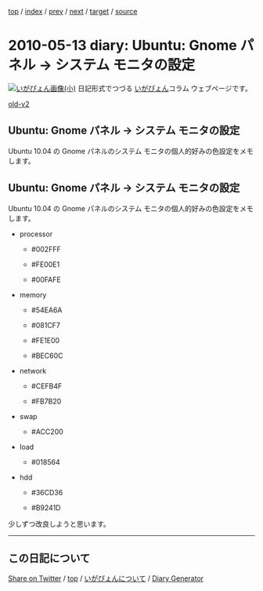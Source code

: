 [top](../index.html) 
 / [index](index.html) 
 / [prev](ig100509.html) 
 / [next](ig100517.html) 
 / [target](https://igapyon.github.io/diary/2010/ig100513.html) 
 / [source](https://github.com/igapyon/diary/blob/gh-pages/2010/ig100513.html.src.md) 

2010-05-13 diary: Ubuntu: Gnome パネル -> システム モニタの設定
=====================================================================================================
[![いがぴょん画像(小)](https://igapyon.github.io/diary/images/iga200306s.jpg "いがぴょん")](https://igapyon.github.io/diary/memo/memoigapyon.html) 日記形式でつづる [いがぴょん](https://igapyon.github.io/diary/memo/memoigapyon.html)コラム ウェブページです。

[old-v2](ig100513-orig.html)

## Ubuntu: Gnome パネル -> システム モニタの設定

Ubuntu 10.04 の Gnome パネルのシステム モニタの個人的好みの色設定をメモします。


## Ubuntu: Gnome パネル -> システム モニタの設定

Ubuntu 10.04 の Gnome パネルのシステム モニタの個人的好みの色設定をメモします。

* processor
  
  * #002FFF
    
  * #FE00E1
    
  * #00FAFE
  

  
* memory
  
  * #54EA6A
    
  * #081CF7
    
  * #FE1E00
    
  * #BEC60C
  

  
* network
  
  * #CEFB4F
    
  * #FB7B20
  

  
* swap
  
  * #ACC200
  

  
* load
  
  * #018564
  

  
* hdd
  
  * #36CD36
    
  * #B9241D
  

少しずつ改良しようと思います。


----------------------------------------------------------------------------------------------------

## この日記について

[Share on Twitter](https://twitter.com/intent/tweet?hashtags=igapyon%2Cdiary%2C%E3%81%84%E3%81%8C%E3%81%B4%E3%82%87%E3%82%93&text=Ubuntu%3A+Gnome+%E3%83%91%E3%83%8D%E3%83%AB+-%3E+%E3%82%B7%E3%82%B9%E3%83%86%E3%83%A0+%E3%83%A2%E3%83%8B%E3%82%BF%E3%81%AE%E8%A8%AD%E5%AE%9A&url=https%3A%2F%2Figapyon.github.io%2Fdiary%2F2010%2Fig100513.html) / [top](../index.html) / [いがぴょんについて](https://igapyon.github.io/diary/memo/memoigapyon.html) / [Diary Generator](https://github.com/igapyon/igapyonv3)
